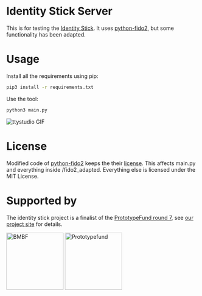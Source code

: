 # Identity Stick Server
This is for testing the [Identity Stick](https://github.com/Identity-Stick/identity-stick). It uses [python-fido2](https://github.com/Yubico/python-fido2), but some functionality has been adapted.

# Usage
Install all the requirements using pip: 
```bash
pip3 install -r requirements.txt
```

Use the tool:
```bash
python3 main.py
```
![ttystudio GIF](./output.gif)

# License
Modified code of [python-fido2](https://github.com/Yubico/python-fido2) keeps the their [license](https://github.com/Yubico/python-fido2/blob/master/COPYING). This affects main.py and everything inside /fido2_adapted. Everything else is licensed under the MIT License.

# Supported by
The identity stick project is a finalist of the [PrototypeFund round 7](https://prototypefund.de/), see [our project site](https://prototypefund.de/project/identity-stick/) for details.

[<img alt="BMBF" src="https://github.com/JulianRoesner/identitystick/blob/master/ressources/BMBF_gefîrdert%20vom_deutsch.jpg?raw=true" height="150">](https://www.bmbf.de/de/software-sprint-freie-programmierer-unterstuetzen-3512.html "BMBF Software Sprint Förderrichtlinie")
[<img alt="Prototypefund" src="https://i0.wp.com/blog.okfn.org/files/2017/12/22137279_1679687182104997_6759961652435307500_o.jpg" height="150">](https://prototypefund.de "Prototypefund Website")
